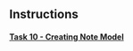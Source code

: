 ## Instructions

#### [Task 10 - Creating Note Model](https://docs.google.com/document/d/1QmwApiodrt5bU2hAMQwuSGg6aK95HA8eCQ91ZzFpvlg/edit?usp=sharing)
